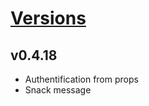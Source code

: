 # [Versions](https://github.com/Tracktor/treege/releases)

## v0.4.18
- Authentification from props
- Snack message
